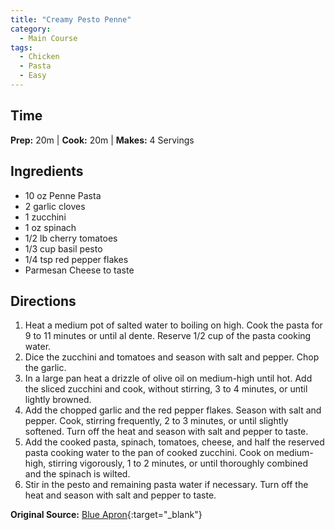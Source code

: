 ```yaml
---
title: "Creamy Pesto Penne"
category:
  - Main Course
tags:
  - Chicken
  - Pasta
  - Easy
---
```


## Time
**Prep:** 20m | **Cook:** 20m | **Makes:** 4 Servings

## Ingredients
* 10 oz Penne Pasta
* 2 garlic cloves
* 1 zucchini
* 1 oz spinach
* 1/2 lb cherry tomatoes
* 1/3 cup basil pesto
* 1/4 tsp red pepper flakes
* Parmesan Cheese to taste

## Directions
1. Heat a medium pot of salted water to boiling on high. Cook the pasta for 9 to 11 minutes or until al dente. Reserve 1/2 cup of the pasta cooking water.
2. Dice the zucchini and tomatoes and season with salt and pepper. Chop the garlic.
3. In a large pan heat a drizzle of olive oil on medium-high until hot. Add the sliced zucchini and cook, without stirring, 3 to 4 minutes, or until lightly browned.
4. Add the chopped garlic and the red pepper flakes. Season with salt and pepper. Cook, stirring frequently, 2 to 3 minutes, or until slightly softened. Turn off the heat and season with salt and pepper to taste.
5. Add the cooked pasta, spinach, tomatoes, cheese, and half the reserved pasta cooking water to the pan of cooked zucchini. Cook on medium-high, stirring vigorously, 1 to 2 minutes, or until thoroughly combined and the spinach is wilted.
6. Stir in the pesto and remaining pasta water if necessary. Turn off the heat and season with salt and pepper to taste.

**Original Source:** [Blue Apron](https://www.blueapron.com/recipes/creamy-pesto-cavatelli-with-spinach-zucchini-tomatoes){:target="_blank"}
